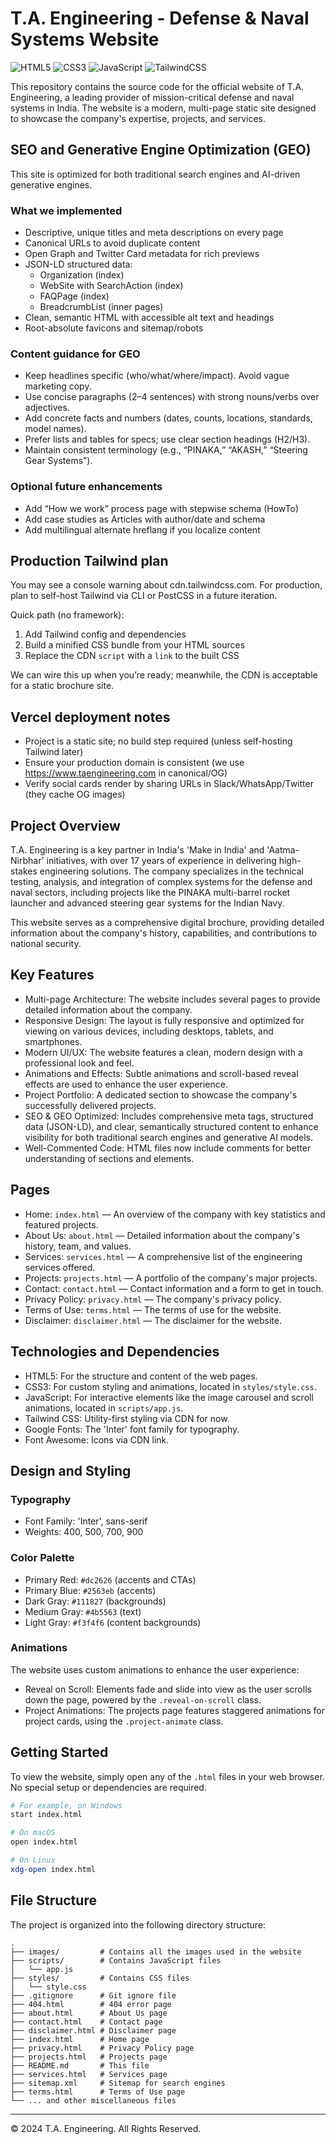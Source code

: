 # T.A. Engineering - Defense & Naval Systems Website

![HTML5](https://img.shields.io/badge/HTML5-E34F26?style=for-the-badge&logo=html5&logoColor=white)
![CSS3](https://img.shields.io/badge/CSS3-1572B6?style=for-the-badge&logo=css3&logoColor=white)
![JavaScript](https://img.shields.io/badge/JavaScript-F7DF1E?style=for-the-badge&logo=javascript&logoColor=black)
![TailwindCSS](https://img.shields.io/badge/Tailwind_CSS-38B2AC?style=for-the-badge&logo=tailwind-css&logoColor=white)

This repository contains the source code for the official website of T.A. Engineering, a leading provider of mission-critical defense and naval systems in India. The website is a modern, multi-page static site designed to showcase the company's expertise, projects, and services.

## SEO and Generative Engine Optimization (GEO)

This site is optimized for both traditional search engines and AI-driven generative engines.

### What we implemented

- Descriptive, unique titles and meta descriptions on every page
- Canonical URLs to avoid duplicate content
- Open Graph and Twitter Card metadata for rich previews
- JSON-LD structured data:
  - Organization (index)
  - WebSite with SearchAction (index)
  - FAQPage (index)
  - BreadcrumbList (inner pages)
- Clean, semantic HTML with accessible alt text and headings
- Root-absolute favicons and sitemap/robots

### Content guidance for GEO

- Keep headlines specific (who/what/where/impact). Avoid vague marketing copy.
- Use concise paragraphs (2–4 sentences) with strong nouns/verbs over adjectives.
- Add concrete facts and numbers (dates, counts, locations, standards, model names).
- Prefer lists and tables for specs; use clear section headings (H2/H3).
- Maintain consistent terminology (e.g., “PINAKA,” “AKASH,” “Steering Gear Systems”).

### Optional future enhancements

- Add “How we work” process page with stepwise schema (HowTo)
- Add case studies as Articles with author/date and schema
- Add multilingual alternate hreflang if you localize content

## Production Tailwind plan

You may see a console warning about cdn.tailwindcss.com. For production, plan to self-host Tailwind via CLI or PostCSS in a future iteration.

Quick path (no framework):

1. Add Tailwind config and dependencies
2. Build a minified CSS bundle from your HTML sources
3. Replace the CDN `script` with a `link` to the built CSS

We can wire this up when you’re ready; meanwhile, the CDN is acceptable for a static brochure site.

## Vercel deployment notes

- Project is a static site; no build step required (unless self-hosting Tailwind later)
- Ensure your production domain is consistent (we use <https://www.taengineering.com> in canonical/OG)
- Verify social cards render by sharing URLs in Slack/WhatsApp/Twitter (they cache OG images)

## Project Overview

T.A. Engineering is a key partner in India's 'Make in India' and 'Aatma-Nirbhar' initiatives, with over 17 years of experience in delivering high-stakes engineering solutions. The company specializes in the technical testing, analysis, and integration of complex systems for the defense and naval sectors, including projects like the PINAKA multi-barrel rocket launcher and advanced steering gear systems for the Indian Navy.

This website serves as a comprehensive digital brochure, providing detailed information about the company's history, capabilities, and contributions to national security.

## Key Features

- Multi-page Architecture: The website includes several pages to provide detailed information about the company.
- Responsive Design: The layout is fully responsive and optimized for viewing on various devices, including desktops, tablets, and smartphones.
- Modern UI/UX: The website features a clean, modern design with a professional look and feel.
- Animations and Effects: Subtle animations and scroll-based reveal effects are used to enhance the user experience.
- Project Portfolio: A dedicated section to showcase the company's successfully delivered projects.
- SEO & GEO Optimized: Includes comprehensive meta tags, structured data (JSON-LD), and clear, semantically structured content to enhance visibility for both traditional search engines and generative AI models.
- Well-Commented Code: HTML files now include comments for better understanding of sections and elements.

## Pages

- Home: `index.html` — An overview of the company with key statistics and featured projects.
- About Us: `about.html` — Detailed information about the company's history, team, and values.
- Services: `services.html` — A comprehensive list of the engineering services offered.
- Projects: `projects.html` — A portfolio of the company's major projects.
- Contact: `contact.html` — Contact information and a form to get in touch.
- Privacy Policy: `privacy.html` — The company's privacy policy.
- Terms of Use: `terms.html` — The terms of use for the website.
- Disclaimer: `disclaimer.html` — The disclaimer for the website.

## Technologies and Dependencies

- HTML5: For the structure and content of the web pages.
- CSS3: For custom styling and animations, located in `styles/style.css`.
- JavaScript: For interactive elements like the image carousel and scroll animations, located in `scripts/app.js`.
- Tailwind CSS: Utility-first styling via CDN for now.
- Google Fonts: The 'Inter' font family for typography.
- Font Awesome: Icons via CDN link.

## Design and Styling

### Typography

- Font Family: 'Inter', sans-serif
- Weights: 400, 500, 700, 900

### Color Palette

- Primary Red: `#dc2626` (accents and CTAs)
- Primary Blue: `#2563eb` (accents)
- Dark Gray: `#111827` (backgrounds)
- Medium Gray: `#4b5563` (text)
- Light Gray: `#f3f4f6` (content backgrounds)

### Animations

The website uses custom animations to enhance the user experience:

- Reveal on Scroll: Elements fade and slide into view as the user scrolls down the page, powered by the `.reveal-on-scroll` class.
- Project Animations: The projects page features staggered animations for project cards, using the `.project-animate` class.

## Getting Started

To view the website, simply open any of the `.html` files in your web browser. No special setup or dependencies are required.

```bash
# For example, on Windows
start index.html

# On macOS
open index.html

# On Linux
xdg-open index.html
```

## File Structure

The project is organized into the following directory structure:

```text
.
├── images/         # Contains all the images used in the website
├── scripts/        # Contains JavaScript files
│   └── app.js
├── styles/         # Contains CSS files
│   └── style.css
├── .gitignore      # Git ignore file
├── 404.html        # 404 error page
├── about.html      # About Us page
├── contact.html    # Contact page
├── disclaimer.html # Disclaimer page
├── index.html      # Home page
├── privacy.html    # Privacy Policy page
├── projects.html   # Projects page
├── README.md       # This file
├── services.html   # Services page
├── sitemap.xml     # Sitemap for search engines
├── terms.html      # Terms of Use page
└── ... and other miscellaneous files
```

---

© 2024 T.A. Engineering. All Rights Reserved.
